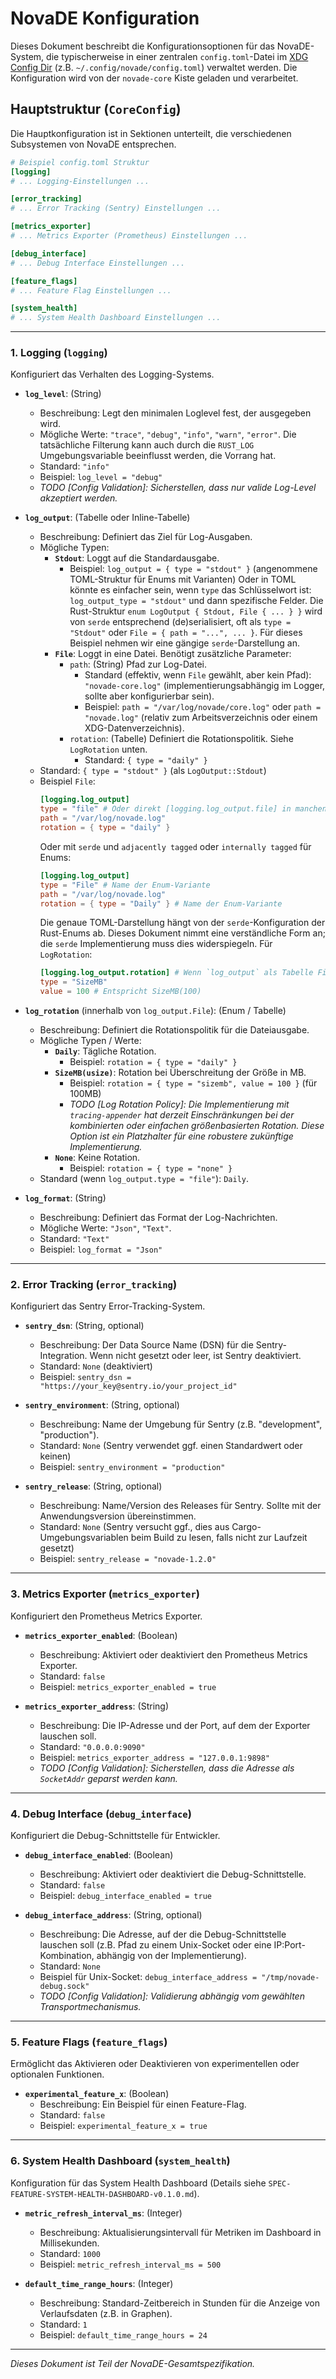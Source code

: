# NovaDE Konfiguration

<!-- ANCHOR [NovaDE Developers <dev@novade.org>] Konfigurationsdokument v1.0 -->

Dieses Dokument beschreibt die Konfigurationsoptionen für das NovaDE-System, die typischerweise in einer zentralen `config.toml`-Datei im [XDG Config Dir](https://specifications.freedesktop.org/basedir-spec/basedir-spec-latest.html) (z.B. `~/.config/novade/config.toml`) verwaltet werden. Die Konfiguration wird von der `novade-core` Kiste geladen und verarbeitet.

## Hauptstruktur (`CoreConfig`)

Die Hauptkonfiguration ist in Sektionen unterteilt, die verschiedenen Subsystemen von NovaDE entsprechen.

```toml
# Beispiel config.toml Struktur
[logging]
# ... Logging-Einstellungen ...

[error_tracking]
# ... Error Tracking (Sentry) Einstellungen ...

[metrics_exporter]
# ... Metrics Exporter (Prometheus) Einstellungen ...

[debug_interface]
# ... Debug Interface Einstellungen ...

[feature_flags]
# ... Feature Flag Einstellungen ...

[system_health]
# ... System Health Dashboard Einstellungen ...
```

---

### 1. Logging (`logging`) <!-- ANCHOR [Config Logging] -->

Konfiguriert das Verhalten des Logging-Systems.

*   **`log_level`**: (String)
    *   Beschreibung: Legt den minimalen Loglevel fest, der ausgegeben wird.
    *   Mögliche Werte: `"trace"`, `"debug"`, `"info"`, `"warn"`, `"error"`. Die tatsächliche Filterung kann auch durch die `RUST_LOG` Umgebungsvariable beeinflusst werden, die Vorrang hat.
    *   Standard: `"info"`
    *   Beispiel: `log_level = "debug"`
    *   *TODO [Config Validation]: Sicherstellen, dass nur valide Log-Level akzeptiert werden.*

*   **`log_output`**: (Tabelle oder Inline-Tabelle)
    *   Beschreibung: Definiert das Ziel für Log-Ausgaben.
    *   Mögliche Typen:
        *   **`Stdout`**: Loggt auf die Standardausgabe.
            *   Beispiel: `log_output = { type = "stdout" }` (angenommene TOML-Struktur für Enums mit Varianten)
                          Oder in TOML könnte es einfacher sein, wenn `type` das Schlüsselwort ist: `log_output_type = "stdout"` und dann spezifische Felder. Die Rust-Struktur `enum LogOutput { Stdout, File { ... } }` wird von `serde` entsprechend (de)serialisiert, oft als `type = "Stdout"` oder `File = { path = "...", ... }`. Für dieses Beispiel nehmen wir eine gängige `serde`-Darstellung an.
        *   **`File`**: Loggt in eine Datei. Benötigt zusätzliche Parameter:
            *   `path`: (String) Pfad zur Log-Datei.
                *   Standard (effektiv, wenn `File` gewählt, aber kein Pfad): `"novade-core.log"` (implementierungsabhängig im Logger, sollte aber konfigurierbar sein).
                *   Beispiel: `path = "/var/log/novade/core.log"` oder `path = "novade.log"` (relativ zum Arbeitsverzeichnis oder einem XDG-Datenverzeichnis).
            *   `rotation`: (Tabelle) Definiert die Rotationspolitik. Siehe `LogRotation` unten.
                *   Standard: `{ type = "daily" }`
    *   Standard: `{ type = "stdout" }` (als `LogOutput::Stdout`)
    *   Beispiel `File`:
        ```toml
        [logging.log_output]
        type = "file" # Oder direkt [logging.log_output.file] in manchen TOML Mappings
        path = "/var/log/novade.log"
        rotation = { type = "daily" }
        ```
        Oder mit `serde` und `adjacently tagged` oder `internally tagged` für Enums:
        ```toml
        [logging.log_output]
        type = "File" # Name der Enum-Variante
        path = "/var/log/novade.log"
        rotation = { type = "Daily" } # Name der Enum-Variante
        ```
        Die genaue TOML-Darstellung hängt von der `serde`-Konfiguration der Rust-Enums ab. Dieses Dokument nimmt eine verständliche Form an; die `serde` Implementierung muss dies widerspiegeln. Für `LogRotation`:
        ```toml
        [logging.log_output.rotation] # Wenn `log_output` als Tabelle File ist
        type = "SizeMB"
        value = 100 # Entspricht SizeMB(100)
        ```

*   **`log_rotation`** (innerhalb von `log_output.File`): (Enum / Tabelle) <!-- ANCHOR [Config LogRotation] -->
    *   Beschreibung: Definiert die Rotationspolitik für die Dateiausgabe.
    *   Mögliche Typen / Werte:
        *   **`Daily`**: Tägliche Rotation.
            *   Beispiel: `rotation = { type = "daily" }`
        *   **`SizeMB(usize)`**: Rotation bei Überschreitung der Größe in MB.
            *   Beispiel: `rotation = { type = "sizemb", value = 100 }` (für 100MB)
            *   *TODO [Log Rotation Policy]: Die Implementierung mit `tracing-appender` hat derzeit Einschränkungen bei der kombinierten oder einfachen größenbasierten Rotation. Diese Option ist ein Platzhalter für eine robustere zukünftige Implementierung.*
        *   **`None`**: Keine Rotation.
            *   Beispiel: `rotation = { type = "none" }`
    *   Standard (wenn `log_output.type = "file"`): `Daily`.

*   **`log_format`**: (String)
    *   Beschreibung: Definiert das Format der Log-Nachrichten.
    *   Mögliche Werte: `"Json"`, `"Text"`.
    *   Standard: `"Text"`
    *   Beispiel: `log_format = "Json"`

---

### 2. Error Tracking (`error_tracking`) <!-- ANCHOR [Config ErrorTracking] -->

Konfiguriert das Sentry Error-Tracking-System.

*   **`sentry_dsn`**: (String, optional)
    *   Beschreibung: Der Data Source Name (DSN) für die Sentry-Integration. Wenn nicht gesetzt oder leer, ist Sentry deaktiviert.
    *   Standard: `None` (deaktiviert)
    *   Beispiel: `sentry_dsn = "https://your_key@sentry.io/your_project_id"`

*   **`sentry_environment`**: (String, optional)
    *   Beschreibung: Name der Umgebung für Sentry (z.B. "development", "production").
    *   Standard: `None` (Sentry verwendet ggf. einen Standardwert oder keinen)
    *   Beispiel: `sentry_environment = "production"`

*   **`sentry_release`**: (String, optional)
    *   Beschreibung: Name/Version des Releases für Sentry. Sollte mit der Anwendungsversion übereinstimmen.
    *   Standard: `None` (Sentry versucht ggf., dies aus Cargo-Umgebungsvariablen beim Build zu lesen, falls nicht zur Laufzeit gesetzt)
    *   Beispiel: `sentry_release = "novade-1.2.0"`

---

### 3. Metrics Exporter (`metrics_exporter`) <!-- ANCHOR [Config MetricsExporter] -->

Konfiguriert den Prometheus Metrics Exporter.

*   **`metrics_exporter_enabled`**: (Boolean)
    *   Beschreibung: Aktiviert oder deaktiviert den Prometheus Metrics Exporter.
    *   Standard: `false`
    *   Beispiel: `metrics_exporter_enabled = true`

*   **`metrics_exporter_address`**: (String)
    *   Beschreibung: Die IP-Adresse und der Port, auf dem der Exporter lauschen soll.
    *   Standard: `"0.0.0.0:9090"`
    *   Beispiel: `metrics_exporter_address = "127.0.0.1:9898"`
    *   *TODO [Config Validation]: Sicherstellen, dass die Adresse als `SocketAddr` geparst werden kann.*

---

### 4. Debug Interface (`debug_interface`) <!-- ANCHOR [Config DebugInterface] -->

Konfiguriert die Debug-Schnittstelle für Entwickler.

*   **`debug_interface_enabled`**: (Boolean)
    *   Beschreibung: Aktiviert oder deaktiviert die Debug-Schnittstelle.
    *   Standard: `false`
    *   Beispiel: `debug_interface_enabled = true`

*   **`debug_interface_address`**: (String, optional)
    *   Beschreibung: Die Adresse, auf der die Debug-Schnittstelle lauschen soll (z.B. Pfad zu einem Unix-Socket oder eine IP:Port-Kombination, abhängig von der Implementierung).
    *   Standard: `None`
    *   Beispiel für Unix-Socket: `debug_interface_address = "/tmp/novade-debug.sock"`
    *   *TODO [Config Validation]: Validierung abhängig vom gewählten Transportmechanismus.*

---

### 5. Feature Flags (`feature_flags`) <!-- ANCHOR [Config FeatureFlags] -->

Ermöglicht das Aktivieren oder Deaktivieren von experimentellen oder optionalen Funktionen.

*   **`experimental_feature_x`**: (Boolean)
    *   Beschreibung: Ein Beispiel für einen Feature-Flag.
    *   Standard: `false`
    *   Beispiel: `experimental_feature_x = true`

---

### 6. System Health Dashboard (`system_health`) <!-- ANCHOR [Config SystemHealth] -->

Konfiguration für das System Health Dashboard (Details siehe `SPEC-FEATURE-SYSTEM-HEALTH-DASHBOARD-v0.1.0.md`).

*   **`metric_refresh_interval_ms`**: (Integer)
    *   Beschreibung: Aktualisierungsintervall für Metriken im Dashboard in Millisekunden.
    *   Standard: `1000`
    *   Beispiel: `metric_refresh_interval_ms = 500`

*   **`default_time_range_hours`**: (Integer)
    *   Beschreibung: Standard-Zeitbereich in Stunden für die Anzeige von Verlaufsdaten (z.B. in Graphen).
    *   Standard: `1`
    *   Beispiel: `default_time_range_hours = 24`

---
*Dieses Dokument ist Teil der NovaDE-Gesamtspezifikation.*
<!-- ANCHOR_END -->
